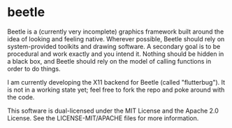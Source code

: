 # beetle

Beetle is a (currently very incomplete) graphics framework built around the idea of looking and feeling native. Wherever possible, Beetle should rely on system-provided toolkits and drawing software. A secondary goal is to be procedural and work exactly and you intend it. Nothing should be hidden in a black box, and Beetle should rely on the model of calling functions in order to do things.

I am currently developing the X11 backend for Beetle (called "flutterbug"). It is not in a working state yet; feel free to fork the repo and poke around with the code.

This software is dual-licensed under the MIT License and the Apache 2.0 License. See the LICENSE-MIT/APACHE files for more information.
